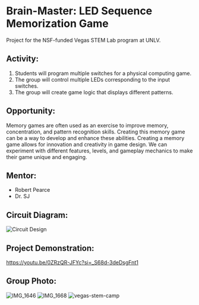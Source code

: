 # Brain-Master: LED Sequence Memorization Game
Project for the NSF-funded Vegas STEM Lab program at UNLV.

## Activity:
1) Students will program multiple switches for a physical computing game.
2) The group will control multiple LEDs corresponding to the input switches.
3) The group will create game logic that displays different patterns.

## Opportunity:
Memory games are often used as an exercise to improve memory, concentration, and pattern recognition skills. Creating this memory game can be a way to develop and enhance these abilities. Creating a memory game allows for innovation and creativity in game design. We can experiment with different features, levels, and gameplay mechanics to make their game unique and engaging.

## Mentor:
- Robert Pearce
- Dr. SJ

## Circuit Diagram:
![Circuit Design](https://github.com/RobertxPearce/Brain-Master/assets/102342225/5b2c2a7d-53c7-47e5-a11e-70b937592eb1)

## Project Demonstration:
https://youtu.be/0ZRzQR-JFYc?si=_S68d-3deDsgFnt1

## Group Photo:
![IMG_1646](https://github.com/RobertxPearce/Brain-Master/assets/102342225/02f1aad2-f89f-457d-b559-cc4c5d91394a)
![IMG_1668](https://github.com/RobertxPearce/Brain-Master/assets/102342225/02980bda-f46e-4e29-988e-c637d3aa5c3e)
![vegas-stem-camp](https://github.com/RobertxPearce/Brain-Master/assets/102342225/6050c1fe-3ec3-4471-9b39-85e4b56db91e)

